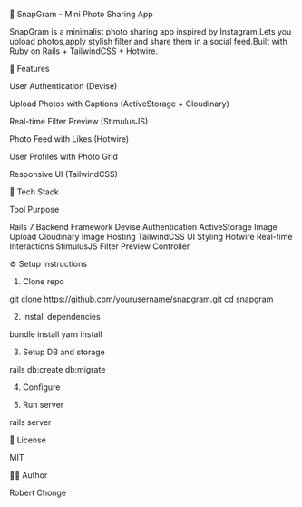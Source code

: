 📸 SnapGram – Mini Photo Sharing App

SnapGram is a minimalist photo sharing app inspired by Instagram.Lets you upload photos,apply stylish filter and share them in a social feed.Built with Ruby on Rails + TailwindCSS + Hotwire.

🚀 Features

User Authentication (Devise)

Upload Photos with Captions (ActiveStorage + Cloudinary)

Real-time Filter Preview (StimulusJS)

Photo Feed with Likes (Hotwire)

User Profiles with Photo Grid

Responsive UI (TailwindCSS)


🧱 Tech Stack

Tool	Purpose

Rails 7	Backend Framework
Devise	Authentication
ActiveStorage	Image Upload
Cloudinary	Image Hosting
TailwindCSS	UI Styling
Hotwire	Real-time Interactions
StimulusJS	Filter Preview Controller


⚙️ Setup Instructions

1. Clone repo



git clone https://github.com/yourusername/snapgram.git
cd snapgram

2. Install dependencies



bundle install
yarn install

3. Setup DB and storage



rails db:create db:migrate

4. Configure 

5. Run server



rails server


📜 License

MIT

👨‍💻 Author

Robert Chonge 

